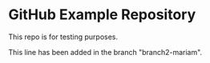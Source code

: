 # GitHub Example Repository

This repo is for testing purposes.

This line has been added in the branch "branch2-mariam". 